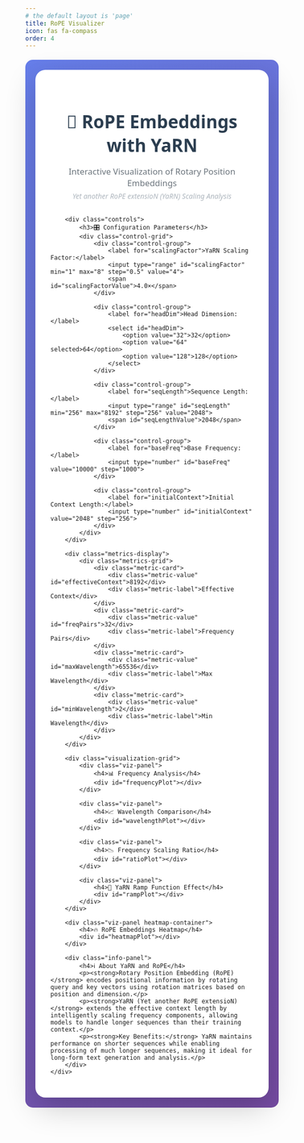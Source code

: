 ```yaml
---
# the default layout is 'page'
title: RoPE Visualizer
icon: fas fa-compass
order: 4
---
```


<style>
#rope-visualizer-container {
    font-family: 'Segoe UI', Tahoma, Geneva, Verdana, sans-serif;
    background: linear-gradient(135deg, #667eea 0%, #764ba2 100%);
    padding: 20px;
    border-radius: 15px;
    margin: 20px 0;
}

#rope-visualizer-container * {
    box-sizing: border-box;
}

#rope-visualizer-container .container {
    max-width: 1400px;
    margin: 0 auto;
    background: white;
    border-radius: 20px;
    padding: 30px;
    box-shadow: 0 20px 60px rgba(0,0,0,0.2);
}

@media (max-width: 768px) {
    #rope-visualizer-container .container {
        padding: 20px;
        border-radius: 15px;
        margin: 0 5px;
    }
}

@media (max-width: 500px) {
    #rope-visualizer-container .container {
        padding: 15px;
        border-radius: 10px;
    }
}

#rope-visualizer-container .header {
    text-align: center;
    margin-bottom: 30px;
}

#rope-visualizer-container .header h1 {
    font-size: 2.5em;
    font-weight: 700;
    margin-bottom: 10px;
    color: #2c3e50;
}

#rope-visualizer-container .header p {
    font-size: 1.2em;
    color: #6c757d;
    margin-bottom: 5px;
}

#rope-visualizer-container .subtitle {
    font-size: 1em;
    color: #adb5bd;
    font-style: italic;
}

#rope-visualizer-container .controls {
    background: #f8f9fa;
    border-radius: 15px;
    padding: 25px;
    margin-bottom: 25px;
    border: 2px solid #e9ecef;
}

#rope-visualizer-container .controls h3 {
    margin-bottom: 20px;
    color: #2c3e50;
    font-weight: 600;
}

#rope-visualizer-container .control-grid {
    display: grid;
    grid-template-columns: repeat(auto-fit, minmax(200px, 1fr));
    gap: 20px;
    align-items: end;
}

#rope-visualizer-container .control-group {
    display: flex;
    flex-direction: column;
}

#rope-visualizer-container .control-group label {
    font-weight: 500;
    margin-bottom: 8px;
    color: #34495e;
}

#rope-visualizer-container .control-group input,
#rope-visualizer-container .control-group select {
    padding: 10px;
    border: 2px solid #e0e6ed;
    border-radius: 8px;
    font-size: 14px;
    transition: border-color 0.3s ease;
}

#rope-visualizer-container .control-group input:focus,
#rope-visualizer-container .control-group select:focus {
    outline: none;
    border-color: #667eea;
}

#rope-visualizer-container .visualization-grid {
    display: flex;
    flex-direction: column;
    gap: 25px;
    margin-bottom: 25px;
}

#rope-visualizer-container .viz-panel {
    background: #f8f9fa;
    border-radius: 15px;
    padding: 20px;
    border: 2px solid #e9ecef;
}

#rope-visualizer-container .viz-panel h4 {
    margin-bottom: 15px;
    color: #2c3e50;
    font-weight: 600;
    text-align: center;
}

#rope-visualizer-container .heatmap-container {
    grid-column: 1 / -1;
}

#rope-visualizer-container .metrics-display {
    background: #f8f9fa;
    border-radius: 15px;
    padding: 20px;
    margin-bottom: 25px;
    border: 2px solid #e9ecef;
}

#rope-visualizer-container .metrics-grid {
    display: grid;
    grid-template-columns: repeat(4, 1fr);
    gap: 15px;
}

#rope-visualizer-container .metric-card {
    background: linear-gradient(135deg, #f093fb 0%, #f5576c 100%);
    color: white;
    padding: 15px;
    border-radius: 10px;
    text-align: center;
}

#rope-visualizer-container .metric-value {
    font-size: 1.5em;
    font-weight: bold;
    margin-bottom: 5px;
}

#rope-visualizer-container .metric-label {
    font-size: 0.9em;
    opacity: 0.9;
}

#rope-visualizer-container .info-panel {
    background: #f8f9fa;
    border-radius: 15px;
    padding: 20px;
    border: 2px solid #e9ecef;
}

#rope-visualizer-container .info-panel h4 {
    color: #2c3e50;
    margin-bottom: 15px;
    font-weight: 600;
}

#rope-visualizer-container .info-panel p {
    line-height: 1.6;
    color: #5a6c7d;
    margin-bottom: 10px;
}


@media (max-width: 768px) {
    #rope-visualizer-container .control-grid {
        grid-template-columns: 1fr;
    }

    #rope-visualizer-container .header h1 {
        font-size: 2em;
    }

    #rope-visualizer-container .metrics-grid {
        grid-template-columns: repeat(2, 1fr);
    }
}

@media (max-width: 480px) {
    #rope-visualizer-container .metrics-grid {
        grid-template-columns: 1fr;
    }
}
</style>

<div id="rope-visualizer-container">
    <div class="container">
        <div class="header">
            <h1>🎯 RoPE Embeddings with YaRN</h1>
            <p>Interactive Visualization of Rotary Position Embeddings</p>
            <div class="subtitle">Yet another RoPE extensioN (YaRN) Scaling Analysis</div>
        </div>

        <div class="controls">
            <h3>🎛️ Configuration Parameters</h3>
            <div class="control-grid">
                <div class="control-group">
                    <label for="scalingFactor">YaRN Scaling Factor:</label>
                    <input type="range" id="scalingFactor" min="1" max="8" step="0.5" value="4">
                    <span id="scalingFactorValue">4.0×</span>
                </div>

                <div class="control-group">
                    <label for="headDim">Head Dimension:</label>
                    <select id="headDim">
                        <option value="32">32</option>
                        <option value="64" selected>64</option>
                        <option value="128">128</option>
                    </select>
                </div>

                <div class="control-group">
                    <label for="seqLength">Sequence Length:</label>
                    <input type="range" id="seqLength" min="256" max="8192" step="256" value="2048">
                    <span id="seqLengthValue">2048</span>
                </div>

                <div class="control-group">
                    <label for="baseFreq">Base Frequency:</label>
                    <input type="number" id="baseFreq" value="10000" step="1000">
                </div>

                <div class="control-group">
                    <label for="initialContext">Initial Context Length:</label>
                    <input type="number" id="initialContext" value="2048" step="256">
                </div>
            </div>
        </div>

        <div class="metrics-display">
            <div class="metrics-grid">
                <div class="metric-card">
                    <div class="metric-value" id="effectiveContext">8192</div>
                    <div class="metric-label">Effective Context</div>
                </div>
                <div class="metric-card">
                    <div class="metric-value" id="freqPairs">32</div>
                    <div class="metric-label">Frequency Pairs</div>
                </div>
                <div class="metric-card">
                    <div class="metric-value" id="maxWavelength">65536</div>
                    <div class="metric-label">Max Wavelength</div>
                </div>
                <div class="metric-card">
                    <div class="metric-value" id="minWavelength">2</div>
                    <div class="metric-label">Min Wavelength</div>
                </div>
            </div>
        </div>

        <div class="visualization-grid">
            <div class="viz-panel">
                <h4>📊 Frequency Analysis</h4>
                <div id="frequencyPlot"></div>
            </div>

            <div class="viz-panel">
                <h4>📈 Wavelength Comparison</h4>
                <div id="wavelengthPlot"></div>
            </div>

            <div class="viz-panel">
                <h4>📉 Frequency Scaling Ratio</h4>
                <div id="ratioPlot"></div>
            </div>

            <div class="viz-panel">
                <h4>🎯 YaRN Ramp Function Effect</h4>
                <div id="rampPlot"></div>
            </div>
        </div>

        <div class="viz-panel heatmap-container">
            <h4>🔥 RoPE Embeddings Heatmap</h4>
            <div id="heatmapPlot"></div>
        </div>

        <div class="info-panel">
            <h4>ℹ️ About YaRN and RoPE</h4>
            <p><strong>Rotary Position Embedding (RoPE)</strong> encodes positional information by rotating query and key vectors using rotation matrices based on position and dimension.</p>
            <p><strong>YaRN (Yet another RoPE extensioN)</strong> extends the effective context length by intelligently scaling frequency components, allowing models to handle longer sequences than their training context.</p>
            <p><strong>Key Benefits:</strong> YaRN maintains performance on shorter sequences while enabling processing of much longer sequences, making it ideal for long-form text generation and analysis.</p>
        </div>
    </div>
</div>

<script src="https://cdnjs.cloudflare.com/ajax/libs/plotly.js/2.26.0/plotly.min.js"></script>
<script src="{{ '/assets/js/rope-visualizer.js' | relative_url }}"></script>